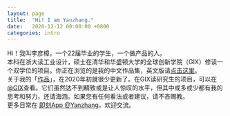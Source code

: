 ```yaml
---
layout: page
title:  "Hi! I am Yanzhang."
date:   2020-12-12 00:00:00 +0800
categories: intro
---
```


Hi！我叫李彦樟，一个22届毕业的学生，一个做产品的人。<br>
本科在浙大读工业设计，硕士在清华和华盛顿大学的全球创新学院（GIX）修读一个双学位的项目。你正在浏览的是我的中文作品集，英文版请[点击这里](https://liyanzhang.com)。<br>
关于我的「[作品](https://liyanzhang.cn/works/)」，在2020年初就很少更新了。在GIX读研究生的项目，可以在[@GIX](https://liyanzhang.cn/gix/)查看。它们虽然达不到精致或是让人惊叹的水平，但其中或多或少都有我的思考和努力，还请海涵。如果您有任何看法或者建议，请不吝赐教。<br>
更多日常在 [即刻App @Yanzhang](https://img.oh-eureka.com/pics/2020-12-13-081507.png)，欢迎交流。
